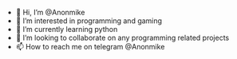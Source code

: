 - 👋 Hi, I’m @Anonmike
- 👀 I’m interested in programming and gaming
- 🌱 I’m currently learning python
- 💞️ I’m looking to collaborate on any programming related projects
- 📫 How to reach me on telegram @Anonmike

<!---
Anonmike/Anonmike is a ✨ special ✨ repository because its `README.md` (this file) appears on your GitHub profile.
You can click the Preview link to take a look at your changes.
--->
